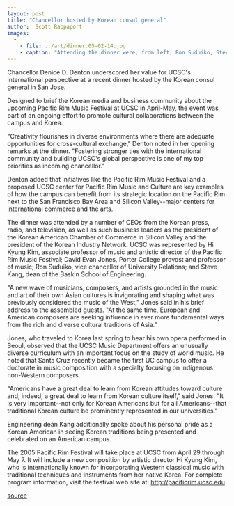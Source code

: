 ```yaml
---
layout: post
title: "Chancellor hosted by Korean consul general"
author:  Scott Rappaport
images:
  -
    - file: ../art/dinner.05-02-14.jpg
    - caption: "Attending the dinner were, from left, Ron Suduiko, Steve Kang, Consul General Sang-ki Chung, Denice Denton, Hi Kyung Kim, and David Evan Jones Photo: Ann McCrow"
---
```


Chancellor Denice D. Denton underscored her value for UCSC's international perspective at a recent dinner hosted by the Korean consul general in San Jose.

Designed to brief the Korean media and business community about the upcoming Pacific Rim Music Festival at UCSC in April-May, the event was part of an ongoing effort to promote cultural collaborations between the campus and Korea.  

"Creativity flourishes in diverse environments where there are adequate opportunities for cross-cultural exchange," Denton noted in her opening remarks at the dinner. "Fostering stronger ties with the international community and building UCSC's global perspective is one of my top priorities as incoming chancellor."  

Denton added that initiatives like the Pacific Rim Music Festival and a proposed UCSC center for Pacific Rim Music and Culture are key examples of how the campus can benefit from its strategic location on the Pacific Rim next to the San Francisco Bay Area and Silicon Valley--major centers for international commerce and the arts.   

The dinner was attended by a number of CEOs from the Korean press, radio, and television, as well as such business leaders as the president of the Korean American Chamber of Commerce in Silicon Valley and the president of the Korean Industry Network. UCSC was represented by Hi Kyung Kim, associate professor of music and artistic director of the Pacific Rim Music Festival; David Evan Jones, Porter College provost and professor of music; Ron Suduiko, vice chancellor of University Relations; and Steve Kang, dean of the Baskin School of Engineering.   

"A new wave of musicians, composers, and artists grounded in the music and art of their own Asian cultures is invigorating and shaping what was previously considered the music of the West," Jones said in his brief address to the assembled guests. "At the same time, European and American composers are seeking influence in ever more fundamental ways from the rich and diverse cultural traditions of Asia."  
  
Jones, who traveled to Korea last spring to hear his own opera performed in Seoul, observed that the UCSC Music Department offers an unusually diverse curriculum with an important focus on the study of world music. He noted that Santa Cruz recently became the first UC campus to offer a doctorate in music composition with a specialty focusing on indigenous non-Western composers.   

"Americans have a great deal to learn from Korean attitudes toward culture and, indeed, a great deal to learn from Korean culture itself," said Jones. "It is very important--not only for Korean Americans but for all Americans--that traditional Korean culture be prominently represented in our universities."  

Engineering dean Kang additionally spoke about his personal pride as a Korean American in seeing Korean traditions being presented and celebrated on an American campus.  

The 2005 Pacific Rim Festival will take place at UCSC from April 29 through May 7. It will include a new composition by artistic director Hi Kyung Kim, who is internationally known for incorporating Western classical music with traditional techniques and instruments from her native Korea. For complete program information, visit the festival web site at: <http://pacificrim.ucsc.edu>  
  
  

[source](http://www1.ucsc.edu/currents/04-05/02-14/dinner.asp "Permalink to dinner")
